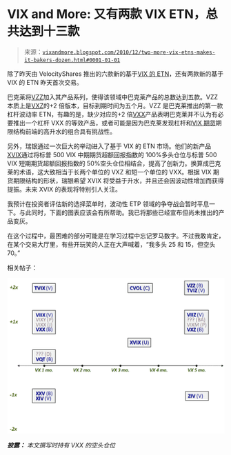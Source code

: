 <!--yml

类别：未分类

日期：2024-05-18 16:57:24

-->

# VIX and More: 又有两款 VIX ETN，总共达到十三款

> 来源：[`vixandmore.blogspot.com/2010/12/two-more-vix-etns-makes-it-bakers-dozen.html#0001-01-01`](http://vixandmore.blogspot.com/2010/12/two-more-vix-etns-makes-it-bakers-dozen.html#0001-01-01)

除了昨天由 VelocityShares 推出的六款新的基于[VIX 的 ETN](http://vixandmore.blogspot.com/search/label/VIX%20ETN)，还有两款新的基于 VIX 的 ETN 昨天首次交易。

巴克莱将[VZZ](http://vixandmore.blogspot.com/search/label/VZZ)加入其产品系列，使得该领域中巴克莱产品的总数达到五款。VZZ 本质上是[VXZ](http://vixandmore.blogspot.com/search/label/VXZ)的+2 倍版本，目标到期时间为五个月。VZZ 是巴克莱推出的第一款杠杆波动率 ETN，有趣的是，缺少对应的+2 倍[VXX](http://vixandmore.blogspot.com/search/label/VXX)产品表明巴克莱并不认为有必要推出一个杠杆 VXX 的等效产品，或者可能是因为巴克莱发现杠杆和[VIX 期货](http://vixandmore.blogspot.com/search/label/VIX%20futures)期限结构前端的高升水的组合具有挑战性。

另外，瑞银通过一次巨大的举动进入了基于 VIX 的 ETN 市场。他们的新产品[XVIX](http://vixandmore.blogspot.com/search/label/XVIX)通过将标普 500 VIX 中期期货超额回报指数的 100%多头仓位与标普 500 VIX 短期期货超额回报指数的 50%空头仓位相结合，提高了创新力。换算成巴克莱的术语，这大致相当于长两个单位的 VXZ 和短一个单位的 VXX。根据 VIX 期货期限结构的形状，瑞银希望 XVIX 将受益于升水，并且还会因波动性增加而获得提振。未来 XVIX 的表现将特别引人关注。

我预计在投资者评估新的选择菜单时，波动性 ETP 领域的争夺战会暂时平息一下。与此同时，下面的图表应该会有所帮助。我已将那些已经宣布但尚未推出的产品变灰。

在这个过程中，最困难的部分可能是在学习过程中忘记罗马数字。不过我敢肯定，在某个交易大厅里，有些开玩笑的人正在大声喊着，“我多头 25 和 15，但空头 70。”

相关帖子：

![](img/e14daa717fe7c9db200f1ae2e795d78e.png)

***披露：*** *本文撰写时持有 VXX 的空头仓位*
